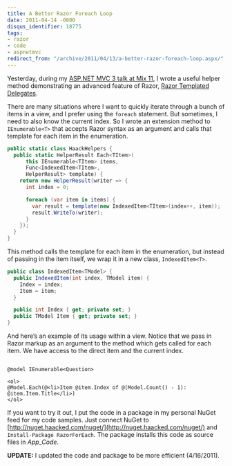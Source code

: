 ```yaml
---
title: A Better Razor Foreach Loop
date: 2011-04-14 -0800
disqus_identifier: 18775
tags:
- razor
- code
- aspnetmvc
redirect_from: "/archive/2011/04/13/a-better-razor-foreach-loop.aspx/"
---
```


Yesterday, during my [ASP.NET MVC 3 talk at Mix
11](http://channel9.msdn.com/events/MIX/MIX11/FRM03 "ASP.NET MVC 3 The Time Is Now"),
I wrote a useful helper method demonstrating an advanced feature of
Razor, [Razor Templated
Delegates](https://haacked.com/archive/2011/02/27/templated-razor-delegates.aspx "Templated Razor Templates").

There are many situations where I want to quickly iterate through a
bunch of items in a view, and I prefer using the `foreach` statement.
But sometimes, I need to also know the current index. So I wrote an
extension method to `IEnumerable<T>` that accepts Razor syntax as an
argument and calls that template for each item in the enumeration.

```csharp
public static class HaackHelpers {
  public static HelperResult Each<TItem>(
      this IEnumerable<TItem> items, 
      Func<IndexedItem<TItem>, 
      HelperResult> template) {
    return new HelperResult(writer => {
      int index = 0;

      foreach (var item in items) {
        var result = template(new IndexedItem<TItem>(index++, item));
        result.WriteTo(writer);
      }
    });
  }
}
```

This method calls the template for each item in the enumeration, but
instead of passing in the item itself, we wrap it in a new class,
`IndexedItem<T>`.

```csharp
public class IndexedItem<TModel> {
  public IndexedItem(int index, TModel item) {
    Index = index;
    Item = item;
  }

  public int Index { get; private set; }
  public TModel Item { get; private set; }
}
```

And here’s an example of its usage within a view. Notice that we pass in
Razor markup as an argument to the method which gets called for each
item. We have access to the direct item and the current index.

<pre class="csharpcode"><code>
<span class="asp">@</span>model IEnumerable&lt;Question&gt;

&lt;ol&gt;
<span class="asp">@</span>Model.Each(<span class="asp">@</span>&lt;li&gt;Item <span class="asp">@</span>item.Index of <span class="asp">@</span>(Model.Count() - 1): <span class="asp">@</span>item.Item.Title&lt;/li&gt;)
&lt;/ol&gt;</code></pre>

If you want to try it out, I put the code in a package in my personal
NuGet feed for my code samples. Just connect NuGet to
[http://nuget.haacked.com/nuget/](http://nuget.haacked.com/nuget/) and
`Install-Package RazorForEach`. The package installs this code as source
files in *App\_Code*.

**UPDATE:** I updated the code and package to be more efficient
(4/16/2011).

